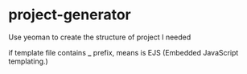 # project-generator

Use yeoman to create the structure of project I needed

if template file contains **\_** prefix, means is EJS (Embedded JavaScript templating.)
